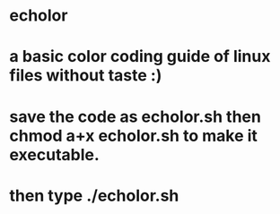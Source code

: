 # echolor
# a basic color coding guide of linux files without taste :)
# save the code as echolor.sh then chmod a+x echolor.sh to make it executable.
# then type ./echolor.sh
